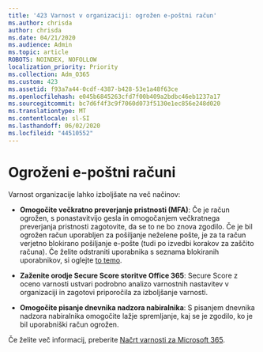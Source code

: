 ```yaml
---
title: '423 Varnost v organizaciji: ogrožen e-poštni račun'
ms.author: chrisda
author: chrisda
ms.date: 04/21/2020
ms.audience: Admin
ms.topic: article
ROBOTS: NOINDEX, NOFOLLOW
localization_priority: Priority
ms.collection: Adm_O365
ms.custom: 423
ms.assetid: f93a7a44-0cdf-4387-b428-53e1a48f63ce
ms.openlocfilehash: e045b6845263cfd7f00b409a2bdbc46eb1237a17
ms.sourcegitcommit: bc7d6f4f3c9f7060d073f5130e1ec856e248d020
ms.translationtype: MT
ms.contentlocale: sl-SI
ms.lasthandoff: 06/02/2020
ms.locfileid: "44510552"
---
```

# <a name="compromised-email-accounts"></a>Ogroženi e-poštni računi

Varnost organizacije lahko izboljšate na več načinov:

- **Omogočite večkratno preverjanje pristnosti (MFA)**: Če je račun ogrožen, s ponastavitvijo gesla in omogočanjem večkratnega preverjanja pristnosti zagotovite, da se to ne bo znova zgodilo. Če je bil ogrožen račun uporabljen za pošiljanje neželene pošte, je za ta račun verjetno blokirano pošiljanje e-pošte (tudi po izvedbi korakov za zaščito računa). Če želite odstraniti uporabnika s seznama blokiranih uporabnikov, si oglejte [to temo](https://technet.microsoft.com/library/ms.exch.eac.actioncenter.aspx).

- **Zaženite orodje Secure Score storitve Office 365**: Secure Score z oceno varnosti ustvari podrobno analizo varnostnih nastavitev v organizaciji in zagotovi priporočila za izboljšanje varnosti.

- **Omogočite pisanje dnevnika nadzora nabiralnika**: S pisanjem dnevnika nadzora nabiralnika omogočite lažje spremljanje, kaj se je zgodilo, ko je bil uporabniški račun ogrožen.

Če želite več informacij, preberite [Načrt varnosti za Microsoft 365](https://docs.microsoft.com/microsoft-365/security/office-365-security/security-roadmap).
